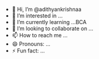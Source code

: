 - 👋 Hi, I’m @adithyankrishnaa
- 👀 I’m interested in ...
- 🌱 I’m currently learning ...BCA
- 💞️ I’m looking to collaborate on ...
- 📫 How to reach me ...
- 😄 Pronouns: ...
- ⚡ Fun fact: ...

<!---
adithyankrishnaa/adithyankrishnaa is a ✨ special ✨ repository because its `README.md` (this file) appears on your GitHub profile.
You can click the Preview link to take a look at your changes.
--->
